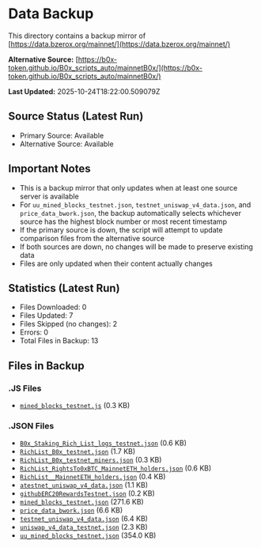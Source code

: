 # Data Backup

This directory contains a backup mirror of [https://data.bzerox.org/mainnet/](https://data.bzerox.org/mainnet/)

**Alternative Source:** [https://b0x-token.github.io/B0x_scripts_auto/mainnetB0x/](https://b0x-token.github.io/B0x_scripts_auto/mainnetB0x/)

**Last Updated:** 2025-10-24T18:22:00.509079Z

## Source Status (Latest Run)
- Primary Source: Available
- Alternative Source: Available

## Important Notes
- This is a backup mirror that only updates when at least one source server is available
- For `uu_mined_blocks_testnet.json`, `testnet_uniswap_v4_data.json`, and `price_data_bwork.json`, the backup automatically selects whichever source has the highest block number or most recent timestamp
- If the primary source is down, the script will attempt to update comparison files from the alternative source
- If both sources are down, no changes will be made to preserve existing data
- Files are only updated when their content actually changes

## Statistics (Latest Run)
- Files Downloaded: 0
- Files Updated: 7
- Files Skipped (no changes): 2
- Errors: 0
- Total Files in Backup: 13

## Files in Backup

### .JS Files
- [`mined_blocks_testnet.js`](mined_blocks_testnet.js) (0.3 KB)

### .JSON Files
- [`B0x_Staking_Rich_List_logs_testnet.json`](B0x_Staking_Rich_List_logs_testnet.json) (0.6 KB)
- [`RichList_B0x_testnet.json`](RichList_B0x_testnet.json) (1.7 KB)
- [`RichList_B0x_testnet_miners.json`](RichList_B0x_testnet_miners.json) (0.3 KB)
- [`RichList_RightsTo0xBTC_MainnetETH_holders.json`](RichList_RightsTo0xBTC_MainnetETH_holders.json) (0.6 KB)
- [`RichList__MainnetETH_holders.json`](RichList__MainnetETH_holders.json) (0.4 KB)
- [`atestnet_uniswap_v4_data.json`](atestnet_uniswap_v4_data.json) (1.1 KB)
- [`githubERC20RewardsTestnet.json`](githubERC20RewardsTestnet.json) (0.2 KB)
- [`mined_blocks_testnet.json`](mined_blocks_testnet.json) (271.6 KB)
- [`price_data_bwork.json`](price_data_bwork.json) (6.6 KB)
- [`testnet_uniswap_v4_data.json`](testnet_uniswap_v4_data.json) (6.4 KB)
- [`uniswap_v4_data_testnet.json`](uniswap_v4_data_testnet.json) (2.3 KB)
- [`uu_mined_blocks_testnet.json`](uu_mined_blocks_testnet.json) (354.0 KB)
